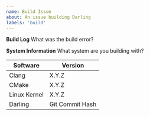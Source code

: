 ```yaml
---
name: Build Issue
about: An issue building Darling
labels: 'build'
---
```


**Build Log**
What was the build error?

**System Information**
What system are you building with?

| Software | Version |
| --- | --- |
| Clang | X.Y.Z |
| CMake | X.Y.Z |
| Linux Kernel | X.Y.Z |
| Darling | Git Commit Hash |
